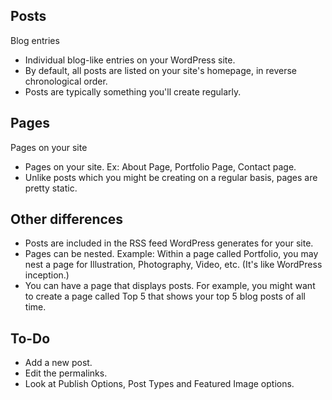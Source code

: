 ## Posts
Blog entries

* Individual blog-like entries on your WordPress site. 
* By default, all posts are listed on your site's homepage, in reverse chronological order. 
* Posts are typically something you'll create regularly.




## Pages
Pages on your site

* Pages on your site. Ex: About Page, Portfolio Page, Contact page. 
* Unlike posts which you might be creating on a regular basis, pages are pretty static.




## Other differences 
* Posts are included in the RSS feed WordPress generates for your site.
* Pages can be nested. Example: Within a page called Portfolio, you may nest a page for Illustration, Photography, Video, etc. (It's like WordPress inception.)
* You can have a page that displays posts. For example, you might want to create a page called Top 5 that shows your top 5 blog posts of all time.




## To-Do

* Add a new post.
* Edit the permalinks.
* Look at Publish Options, Post Types and Featured Image options.